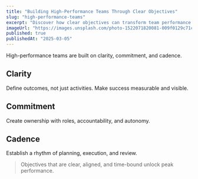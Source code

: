 ```yaml
---
title: "Building High-Performance Teams Through Clear Objectives"
slug: "high-performance-teams"
excerpt: "Discover how clear objectives can transform team performance and drive exceptional results."
imageUrl: "https://images.unsplash.com/photo-1522071820081-009f0129c71c?ixlib=rb-4.0.3&auto=format&fit=crop&w=800&h=400"
published: true
publishedAt: "2025-03-05"
---
```


High-performance teams are built on clarity, commitment, and cadence.

## Clarity
Define outcomes, not just activities. Make success measurable and visible.

## Commitment
Create ownership with roles, accountability, and autonomy.

## Cadence
Establish a rhythm of planning, execution, and review.

> Objectives that are clear, aligned, and time-bound unlock peak performance.